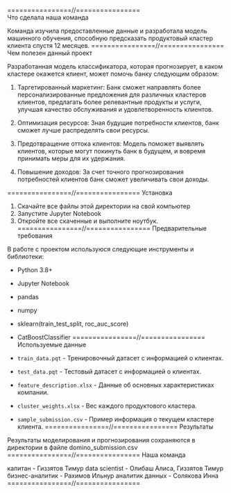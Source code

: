 ================//================  
Что сделала наша команда

Команда изучила предоставленные данные и разработала модель машинного обучения, способную предсказать продуктовый кластер клиента спустя 12 месяцев.
================//================
Чем полезен данный проект

Разработанная модель классификатора, которая прогнозирует, в каком кластере окажется клиент, может помочь банку следующим образом:

1) Таргетированный маркетинг: Банк сможет направлять более персонализированные предложения для различных кластеров клиентов, предлагать более релевантные продукты и услуги, улучшая качество обслуживания и удовлетворенность клиентов.

2) Оптимизация ресурсов: Зная будущие потребности клиентов, банк сможет лучше распределять свои ресурсы.

3) Предотвращение оттока клиентов: Модель поможет выявлять клиентов, которые могут покинуть банк в будущем, и вовремя принимать меры для их удержания.

4) Повышение доходов: За счет точного прогнозирования потребностей клиентов банк сможет увеличивать свои доходы.

================//================
Установка

1. Скачайте все файлы этой директории на свой компьютер
2. Запустите Jupyter Notebook
3. Откройте все скаченные и выполните ноутбук.
================//================
Предварительные требования

В работе с проектом используюся следующие инструменты и библиотеки:
- Python 3.8+
- Jupyter Notebook
- pandas
- numpy
- sklearn(train_test_split, roc_auc_score)
- CatBoostClassifier
================//================
Используемые данные

- `train_data.pqt` - Тренировочный датасет с информацией о клиентах.
- `test_data.pqt` - Тестовый датасет с информацией о клиентах.
- `feature_description.xlsx` - Данные об основных характеристиках компании.
- `cluster_weights.xlsx` - Вес каждого продуктового кластера.
- `sample_submission.csv` - Пример информация о текущем кластере клиента.
================//================
Результаты

Результаты моделирования и прогнозирования сохраняются в директории в файле domino_submission.csv
================//================
Наша команда

капитан - Гиззятов Тимур
data scientist - Олибаш Алиса, Гиззятов Тимур
бизнес-аналитик - Рахимов Ильнур
аналитик данных - Солякова Инна
================//================
